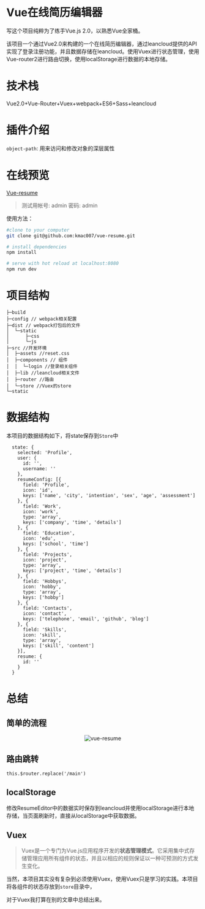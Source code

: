 # Vue在线简历编辑器

写这个项目纯粹为了练手Vue.js 2.0，以熟悉Vue全家桶。

该项目一个通过Vue2.0来构建的一个在线简历编辑器，通过leancloud提供的API实现了登录注册功能，并且数据存储在leancloud。使用Vuex进行状态管理，使用Vue-router2进行路由切换，使用localStorage进行数据的本地存储。
# 技术栈
Vue2.0+Vue-Router+Vuex+webpack+ES6+Sass+leancloud

# 插件介绍
`object-path`: 用来访问和修改对象的深层属性

# 在线预览
[Vue-resume](https://kmac007.github.io/vue-resume/dist/#/)

> 测试用帐号: admin 密码: admin

使用方法：

``` bash
#clone to your computer
git clone git@github.com:kmac007/vue-resume.git

# install dependencies
npm install

# serve with hot reload at localhost:8080
npm run dev

```
# 项目结构
```
├─build
├─config // webpack相关配置
├─dist // webpack打包后的文件
│  └─static
│      ├─css
│      └─js
├─src //开发环境
│  ├─assets //reset.css
│  ├─components // 组件
│  │  └─login //登录相关组件
│  ├─lib //leancloud相关文件
│  ├─router //路由
│  └─store //Vuex的store
└─static
```

# 数据结构
本项目的数据结构如下，将state保存到`Store`中
```
  state: {
    selected: 'Profile',
    user: {
      id: '',
      username: ''
    },
    resumeConfig: [{
      field: 'Profile',
      icon: 'id',
      keys: ['name', 'city', 'intention', 'sex', 'age', 'assessment']
    }, {
      field: 'Work',
      icon: 'work',
      type: 'array',
      keys: ['company', 'time', 'details']
    }, {
      field: 'Education',
      icon: 'edu',
      keys: ['school', 'time']
    }, {
      field: 'Projects',
      icon: 'project',
      type: 'array',
      keys: ['project', 'time', 'details']
    }, {
      field: 'Hobbys',
      icon: 'hobby',
      type: 'array',
      keys: ['hobby']
    }, {
      field: 'Contacts',
      icon: 'contact',
      keys: ['telephone', 'email', 'github', 'blog']
    }, {
      field: 'Skills',
      icon: 'skill',
      type: 'array',
      keys: ['skill', 'content']
    }],
    resume: {
      id: ''
    }
  }

```

# 总结

## 简单的流程

<div align="center">
  <img src="https://kmac007.b0.upaiyun.com/vue-resume/vue-resume.png" alt="vue-resume"/>
</div>

## 路由跳转
```
this.$router.replace('/main')
```
## localStorage
修改ResumeEditor中的数据实时保存到leancloud并使用localStorage进行本地存储，当页面刷新时，直接从localStorage中获取数据。

## Vuex
> Vuex是一个专门为Vue.js应用程序开发的**状态管理模式**。它采用集中式存储管理应用所有组件的状态，并且以相应的规则保证以一种可预测的方式发生变化。

当然，本项目其实没有复杂到必须使用Vuex，使用Vuex只是学习的实践。本项目将各组件的状态存放到`store`目录中，

对于Vuex我打算在别的文章中总结出来。